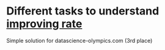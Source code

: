 # Different tasks to understand [improving rate](https://unstoppable.do/sglyzs1saw5lcy1u/)

Simple solution for datascience-olympics.com (3rd place)
